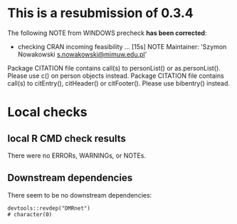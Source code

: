 
# This is a resubmission of 0.3.4

The following NOTE from WINDOWS precheck **has been corrected**:

  * checking CRAN incoming feasibility ... [15s] NOTE
  Maintainer: 'Szymon Nowakowski <s.nowakowski@mimuw.edu.pl>'

  Package CITATION file contains call(s) to personList() or
  as.personList().  Please use c() on person objects instead.
  Package CITATION file contains call(s) to citEntry(), citHeader() or
  citFooter().  Please use bibentry() instead.

# Local checks

## local R CMD check results
There were no ERRORs, WARNINGs, or NOTEs. 

## Downstream dependencies
There seem to be no downstream dependencies:

```{r revdep}
devtools::revdep("DMRnet")
# character(0)
```


